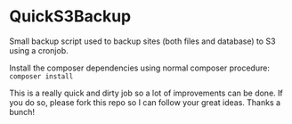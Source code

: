 QuickS3Backup
=============

Small backup script used to backup sites (both files and database) to S3 using a cronjob.

Install the composer dependencies using normal composer procedure: ```composer install```

This is a really quick and dirty job so a lot of improvements can be done. If you do so, please fork this repo so I can follow your great ideas. Thanks a bunch!
